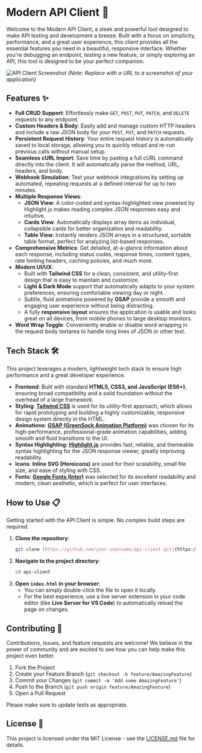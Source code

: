 # Modern API Client 🚀

Welcome to the Modern API Client, a sleek and powerful tool designed to make API testing and development a breeze. Built with a focus on simplicity, performance, and a great user experience, this client provides all the essential features you need in a beautiful, responsive interface. Whether you're debugging an endpoint, testing a new feature, or simply exploring an API, this tool is designed to be your perfect companion.

![API Client Screenshot](https://i.imgur.com/your-screenshot-url.png) 
*(Note: Replace with a URL to a screenshot of your application)*

## Features ✨

* **Full CRUD Support**: Effortlessly make `GET`, `POST`, `PUT`, `PATCH`, and `DELETE` requests to any endpoint.
* **Custom Headers & Body**: Easily add and manage custom HTTP headers and include a raw JSON body for your `POST`, `PUT`, and `PATCH` requests.
* **Persistent Request History**: Your entire request history is automatically saved to local storage, allowing you to quickly reload and re-run previous calls without manual setup.
* **Seamless cURL Import**: Save time by pasting a full cURL command directly into the client. It will automatically parse the method, URL, headers, and body.
* **Webhook Simulation**: Test your webhook integrations by setting up automated, repeating requests at a defined interval for up to two minutes.
* **Multiple Response Views**:
    * **JSON View**: A color-coded and syntax-highlighted view powered by Highlight.js makes reading complex JSON responses easy and intuitive.
    * **Cards View**: Automatically displays array items as individual, collapsible cards for better organization and readability.
    * **Table View**: Instantly renders JSON arrays in a structured, sortable table format, perfect for analyzing list-based responses.
* **Comprehensive Metrics**: Get detailed, at-a-glance information about each response, including status codes, response times, content types, rate limiting headers, caching policies, and much more.
* **Modern UI/UX**:
    * Built with **Tailwind CSS** for a clean, consistent, and utility-first design that is easy to maintain and customize.
    * **Light & Dark Mode** support that automatically adapts to your system preferences, ensuring comfortable viewing day or night.
    * Subtle, fluid animations powered by **GSAP** provide a smooth and engaging user experience without being distracting.
    * A fully **responsive layout** ensures the application is usable and looks great on all devices, from mobile phones to large desktop monitors.
* **Word Wrap Toggle**: Conveniently enable or disable word wrapping in the request body textarea to handle long lines of JSON or other text.

## Tech Stack 🛠️

This project leverages a modern, lightweight tech stack to ensure high performance and a great developer experience.

* **Frontend**: Built with standard **HTML5, CSS3, and JavaScript (ES6+)**, ensuring broad compatibility and a solid foundation without the overhead of a large framework.
* **Styling**: **[Tailwind CSS](https://tailwindcss.com/)** is used for its utility-first approach, which allows for rapid prototyping and building a highly customizable, responsive design system directly in the HTML.
* **Animations**: **[GSAP (GreenSock Animation Platform)](https://greensock.com/gsap/)** was chosen for its high-performance, professional-grade animation capabilities, adding smooth and fluid transitions to the UI.
* **Syntax Highlighting**: **[Highlight.js](https://highlightjs.org/)** provides fast, reliable, and themeable syntax highlighting for the JSON response viewer, greatly improving readability.
* **Icons**: **Inline SVG (Heroicons)** are used for their scalability, small file size, and ease of styling with CSS.
* **Fonts**: **[Google Fonts (Inter)](https://fonts.google.com/specimen/Inter)** was selected for its excellent readability and modern, clean aesthetic, which is perfect for user interfaces.

## How to Use 📋

Getting started with the API Client is simple. No complex build steps are required.

1.  **Clone the repository**:
    ```bash
    git clone [https://github.com/your-username/api-client.git](https://github.com/your-username/api-client.git)
    ```
2.  **Navigate to the project directory**:
    ```bash
    cd api-client
    ```
3.  **Open `index.html` in your browser**:
    * You can simply double-click the file to open it locally.
    * For the best experience, use a live server extension in your code editor (like **Live Server for VS Code**) to automatically reload the page on changes.

## Contributing 🤝

Contributions, issues, and feature requests are welcome! We believe in the power of community and are excited to see how you can help make this project even better.

1.  Fork the Project
2.  Create your Feature Branch (`git checkout -b feature/AmazingFeature`)
3.  Commit your Changes (`git commit -m 'Add some AmazingFeature'`)
4.  Push to the Branch (`git push origin feature/AmazingFeature`)
5.  Open a Pull Request

Please make sure to update tests as appropriate.

## License 📄

This project is licensed under the MIT License - see the [LICENSE.md](LICENSE.md) file for details.
